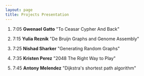 ```yaml
---
layout: page
title: Projects Presentation
---
```


1. 7:05 **Gwenael Gatto** "To Ceasar Cypher And Back" 

1. 7:15 **Yulia Reznik** "De Bruijn Graphs and Genome Assembly"

1. 7:25 **Nishad Sharker** "Generating Random Graphs"

1. 7:35 **Kristen Perez** "2048 The Right Way to Play"

1. 7:45 **Antony Melendez** "Dijkstra's shortest path algorithm"

<!--
1. **Alex Siu** "Computing Probabilities in Poker"
-->

<!--
1. 9:50. **Evan Fredericksen** "Big-O time complexity of sorting algorithms"

1. 10:00. **Prisuja Rajak** "Origin of mathematical induction"

1. 10:10. **Michael Fuentes** "Map coloring game"

1. 10:20. **Syed	Haque** "Connectivity of random graphs. Giant connected component"

1. 10:30. **Yosef Yudborovsky** "Generating large prime numbers"

1. 10:40. **David Bohl** "Procedural music. Cellular automata"

1. 10:50. **Alsonel Rosario** "Solving Minesweeper"

-->

<!--

1. 7:05.  **Yan Zhen Lin** "Fractals"

1. 7:13.  **Raheed Akand** "Wolfram Automaton"

1. 7:21. **Yulia Emelyanova** "Logical paradoxes"

1. 7:29. **Carlos Rodriguez** "Generation of Permutations and Combinations"

1. 7:37. **Anton De Silva** "Automatic Summarization of Text: An Extractive Approach"

1. 7:45. **Walee Ahmed** "Keeping Secrets ..."

1. 7:53. **Justin Tung** "Pathfinder"

1. 8:01. **Yarley Geffrard** "Procedural Music Generation"

1. 8:09. **Yadiel Hernandez, Josue Pichardo** "Lotka-Volterra Model: Stochastic simulation"

-->
